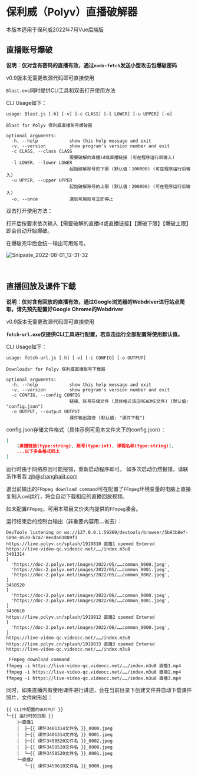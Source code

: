 # 保利威（Polyv）直播破解器

本版本适用于保利威2022年7月Vue后端版

## 直播账号爆破

**说明：仅对含有密码的直播有效，通过`node-fetch`发送小型攻击包爆破密码**

v0.9版本无需更改源代码即可直接使用

`Blast.exe`同时提供CLI工具和双击打开使用方法

CLI Usage如下：

```
usage: Blast.js [-h] [-v] [-c CLASS] [-l LOWER] [-u UPPER] [-o]

Blast for Polyv 保利威直播账号爆破器

optional arguments:
  -h, --help            show this help message and exit
  -v, --version         show program's version number and exit
  -c CLASS, --class CLASS
                        需要破解的直播id或直播链接 (可在程序运行后输入)
  -l LOWER, --lower LOWER
                        起始破解账号的下限 (默认值：100000) (可在程序运行后输入)
  -u UPPER, --upper UPPER
                        起始破解账号的上限 (默认值：200000) (可在程序运行后输入)
  -o, --once            遇到可用账号立即停止
```

双击打开使用方法：

打开后按要求依次输入【需要破解的直播id或直播链接】【爆破下限】【爆破上限】即会自动开始爆破。

在爆破完毕后会统一输出可用账号。

![Snipaste_2022-08-01_12-31-32](https://user-images.githubusercontent.com/75195784/182076641-9df7d301-eeaf-40a9-a33c-a177af7d8967.png)

<br>

## 直播回放及课件下载

**说明：仅对含有回放的直播有效，通过Google浏览器的Webdriver进行站点爬取，请先预先配置好Google Chrome的Webdriver**

v0.9版本无需更改源代码即可直接使用

**`fetch-url.exe`仅提供CLI工具进行配置，若双击运行全部配置将使用默认值。**

CLI Usage如下：

```
usage: fetch-url.js [-h] [-v] [-c CONFIG] [-o OUTPUT]

Downloader for Polyv 保利威直播账号下载器

optional arguments:
  -h, --help            show this help message and exit
  -v, --version         show program's version number and exit
  -c CONFIG, --config CONFIG
                        链接、账号存储文件 (具体格式请见README文件) (默认值: "config.json")
  -o OUTPUT, --output OUTPUT
                        课件输出路径 (默认值: "课件下载")
```

config.json存储文件格式（具体示例可见本文件夹下的config.json）：

```json
[
	[直播链接(type:string), 账号(type:int), 课程名称(type:string)],
    ...以下多条格式同上
]
```

运行时由于网络原因可能报错，重新启动程序即可。
如多次启动仍然报错，请联系作者我 <zjh@shanghaiit.com>

退出前输出的`FFmpeg download command`可在配置了`FFmpeg`环境变量的电脑上直接复制入`cmd`运行，将会自动下载相应的直播回放视频。

如未配置`FFmpeg`，可用本项目文价夹内提供的`FFmpeg`凑合。

运行结束后的控制台输出（非重要内容用`……`省去）：

```
DevTools listening on ws://127.0.0.1:59269/devtools/browser/5b93b8ef-509e-4570-b7a7-8ecda03889f1
https://live.polyv.cn/splash/1919810 直播1 opened Entered
https://live-video-qc.videocc.net/……/index.m3u8
3401314
[
  'https://doc-2.polyv.net/images/2022/05/……common_0000.jpeg',
  'https://doc-2.polyv.net/images/2022/05/……common_0001.jpeg',
  'https://doc-2.polyv.net/images/2022/05/……common_0002.jpeg',
]
3450520
[
  'https://doc-2.polyv.net/images/2022/06/……common_0000.jpeg',
  'https://doc-2.polyv.net/images/2022/06/……common_0001.jpeg',
]
3450610
https://live.polyv.cn/splash/1919812 直播2 opened Entered
[
  'https://doc-2.polyv.net/images/2022/06/……common_0000.jpeg',
]
https://live-video-qc.videocc.net/……/index.m3u8
https://live.polyv.cn/splash/1919833 直播3 opened Entered
https://live-video-qc.videocc.net/……/index.m3u8

 FFmpeg download command
ffmpeg -i https://live-video-qc.videocc.net/……/index.m3u8 直播1.mp4
ffmpeg -i https://live-video-qc.videocc.net/……/index.m3u8 直播2.mp4
ffmpeg -i https://live-video-qc.videocc.net/……/index.m3u8 直播3.mp4
```

同时，如果直播内有使用课件进行讲述，会在当前目录下创建文件并自动下载课件照片，文件树形如：

```
{{ CLI中配置的OUTPUT }}
└─{{ 运行时的日期 }}
    ├─直播1
    │  ├─{{ 课件3401314文件名 }}_0000.jpeg
    │  ├─{{ 课件3401314文件名 }}_0001.jpeg
    │  ├─{{ 课件3450520文件名 }}_0002.jpeg
    │  ├─{{ 课件3450520文件名 }}_0000.jpeg
    │  └─{{ 课件3450520文件名 }}_0001.jpeg
    └─直播2
       └─{{ 课件3450610文件名 }}_0000.jpeg
```

